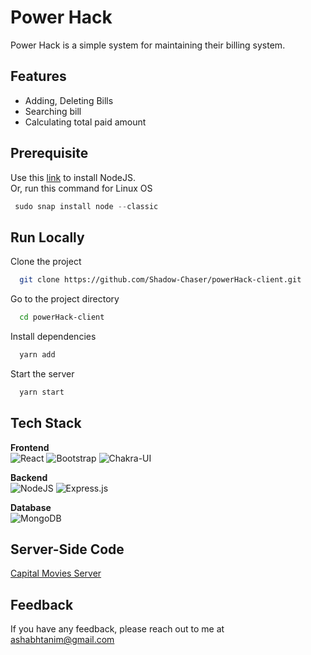 # Power Hack

Power Hack is a simple system for maintaining their billing system.

## Features

- Adding, Deleting Bills
- Searching bill
- Calculating total paid amount

## Prerequisite

Use this [link](https://nodejs.org/en/download/) to install NodeJS.  
Or, run this command for Linux OS

```javascript
 sudo snap install node --classic
```

## Run Locally

Clone the project

```bash
  git clone https://github.com/Shadow-Chaser/powerHack-client.git
```

Go to the project directory

```bash
  cd powerHack-client
```

Install dependencies

```bash
  yarn add
```
Start the server

```bash
  yarn start
```

## Tech Stack

**Frontend**   
![React](https://img.shields.io/badge/react-%2320232a.svg?style=for-the-badge&logo=react&logoColor=%2361DAFB) 
![Bootstrap](https://img.shields.io/badge/bootstrap-%23563D7C.svg?style=for-the-badge&logo=bootstrap&logoColor=white) 
![Chakra-UI](https://img.shields.io/badge/Chakra--UI-319795?style=for-the-badge&logo=chakra-ui&logoColor=white)


**Backend**  
![NodeJS](https://img.shields.io/badge/node.js-6DA55F?style=for-the-badge&logo=node.js&logoColor=white)
![Express.js](https://img.shields.io/badge/express.js-%23404d59.svg?style=for-the-badge&logo=express&logoColor=%2361DAFB)



**Database**  
![MongoDB](https://img.shields.io/badge/MongoDB-%234ea94b.svg?style=for-the-badge&logo=mongodb&logoColor=white)



## Server-Side Code
[Capital Movies Server](https://github.com/Shadow-Chaser/powerHack-server)


## Feedback

If you have any feedback, please reach out to me at ashabhtanim@gmail.com

  